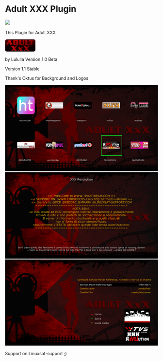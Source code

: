 # Adult XXX Plugin
![](https://komarev.com/ghpvc/?username=Belfagor2005)

This Plugin for Adult XXX

<img src="https://raw.githubusercontent.com/Belfagor2005/xxxplugin/main/usr/lib/enigma2/python/Plugins/Extensions/xxxplugin/icon.png?raw=true">

by Lululla
Version 1.0 Beta

Version 1.1 Stable

Thank's Oktus for Background and Logos

<img src="https://github.com/Belfagor2005/xxxplugin/blob/main/screenshot/main.png?raw=true?raw=true">


<img src="https://github.com/Belfagor2005/xxxplugin/blob/main/screenshot/about.png?raw=true?raw=true">


<img src="https://github.com/Belfagor2005/xxxplugin/blob/main/screenshot/config.png?raw=true?raw=true">

Support on Linuxsat-support  ;)
